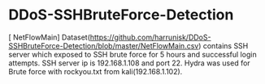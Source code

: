 # DDoS-SSHBruteForce-Detection
[ NetFlowMain] Dataset(https://github.com/harrunisk/DDoS-SSHBruteForce-Detection/blob/master/NetFlowMain.csv) contains SSH server which exposed to SSH brute force for 5 hours and successful login attempts. SSH server ip is 192.168.1.108 and port 22. Hydra was used for Brute force with rockyou.txt from kali(192.168.1.102).




